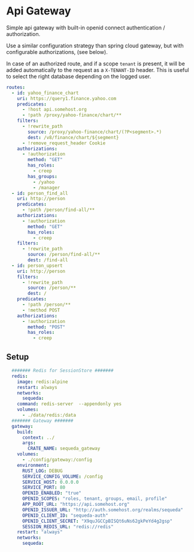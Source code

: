 # Api Gateway

Simple api gateway with built-in openid connect authentication / authorization.

Use a similar configuration strategy than spring cloud gateway, but with configurable authorizations, (see below).

In case of an authorized route, and if a scope `tenant` is present, it will be
added automatically to the request as a `X-TENANT-ID` header.
This is useful to select the right database depending on the logged user.


```yaml
routes:
  - id: yahoo_finance_chart
    uri: https://query1.finance.yahoo.com
    predicates:
      - !host api.somehost.org
      - !path /proxy/yahoo-finance/chart/**
    filters:
      - !rewrite_path
        source: /proxy/yahoo-finance/chart/(?P<segment>.*)
        dest: /v8/finance/chart/${segment}
      - !remove_request_header Cookie
    authorizations:
      - !authorization
        method: "GET"
        has_roles:
          - creep
        has_groups:
          - /yahoo
          - /manager
  - id: person_find_all
    uri: http://person
    predicates:
      - !path /person/find-all/**
    authorizations:
      - !authorization
        method: "GET"
        has_roles:
          - creep
    filters:
      - !rewrite_path
        source: /person/find-all/**
        dest: /find-all
  - id: person_upsert
    uri: http://person
    filters:
      - !rewrite_path
        source: /person/**
        dest: /
    predicates:
      - !path /person/**
      - !method POST
    authorizations:
      - !authorization
        method: "POST"
        has_roles:
          - creep

```

## Setup

```yaml
  ####### Redis for SessionStore #######
  redis:
    image: redis:alpine
    restart: always
    networks:
      sequeda:
    command: redis-server  --appendonly yes
    volumes:
      - ./data/redis:/data
  ####### Gateway #######
  gateway:
    build:
      context: ../
      args:
        CRATE_NAME: sequeda_gateway
    volumes:
      - ./config/gateway:/config
    environment:
      RUST_LOG: DEBUG
      SERVICE_CONFIG_VOLUME: /config
      SERVICE_HOST: 0.0.0.0
      SERVICE_PORT: 80
      OPENID_ENABLED: "true"
      OPENID_SCOPES: "roles, tenant, groups, email, profile"
      APP_ROOT_URL: "https://api.somehost.org"
      OPENID_ISSUER_URL: "http://auth.somehost.org/realms/sequeda"
      OPENID_CLIENT_ID: "sequeda-auth"
      OPENID_CLIENT_SECRET: "X9quJGCCpBISQt6uNs62gkPeYd4g2gsp"
      SESSION_REDIS_URL: "redis://redis"
    restart: "always"
    networks:
      sequeda:
```